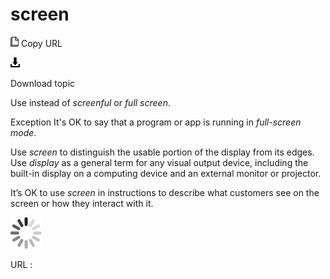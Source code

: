 ﻿# screen

![Copy URL](media/screen/Copy.png)
Copy URL

![Download](media/screen/Download.png)

Download topic

Use instead of *screenful* or *full screen*. 

Exception It's OK to say that a program or app is running in *full-screen mode*.

Use *screen* to distinguish the usable portion of the display from its edges. Use *display*
as a general term for any visual output device, including the built-in
display on a computing device and an external monitor or projector.

It’s OK to use *screen* in instructions to describe what customers see on the screen or how they interact with it. 

![In progress](media/screen/activity-large.gif)

URL :
